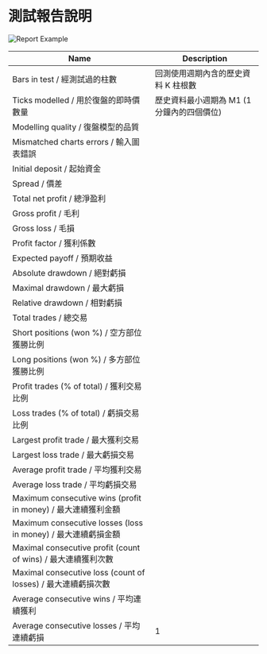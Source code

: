 # 測試報告說明
![Report Example](https://farm2.staticflickr.com/1667/25903065503_5aa068ec67_c.jpg)



| Name | Description |
| -- | -- |
| Bars in test / 經測試過的柱數 | 回測使用週期內含的歷史資料 K 柱根數 |
| Ticks modelled / 用於復盤的即時價數量 | 歷史資料最小週期為 M1 (1 分鐘內的四個價位) |
| Modelling quality / 復盤模型的品質 |  |
| Mismatched charts errors / 輸入圖表錯誤 |
| Initial deposit / 起始資金 |  |
| Spread / 價差 |  |
| Total net profit / 總淨盈利 |  |
| Gross profit / 毛利 |  |
| Gross loss / 毛損 |  |
| Profit factor / 獲利係數 |  |
| Expected payoff / 預期收益 |  |
| Absolute drawdown / 絕對虧損 |  |
| Maximal drawdown / 最大虧損 |  |
| Relative drawdown / 相對虧損 |  |
| Total trades / 總交易 |  |
| Short positions (won %) / 空方部位獲勝比例 |  |
| Long positions (won %) / 多方部位獲勝比例 |  |
| Profit trades (% of total) / 獲利交易比例 |  |
| Loss trades (% of total) / 虧損交易比例 |  |
| Largest profit trade / 最大獲利交易 |  |
| Largest loss trade / 最大虧損交易 |  |
| Average profit trade / 平均獲利交易 |  |
| Average loss trade / 平均虧損交易 |  |
| Maximum consecutive wins (profit in money) / 最大連續獲利金額 |  |
| Maximum consecutive losses (loss in money) / 最大連續虧損金額 |  |
| Maximal consecutive profit (count of wins) / 最大連續獲利次數 |  |
| Maximal consecutive loss (count of losses) / 最大連續虧損次數 |  |
| Average consecutive wins / 平均連續獲利 |  |
| Average consecutive losses / 平均連續虧損 | 1 |

